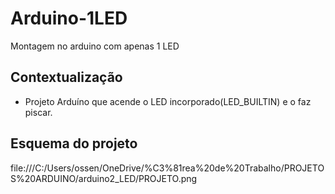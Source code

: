 # Arduino-1LED
Montagem no arduino com apenas 1 LED

## Contextualização

- Projeto Arduíno que acende o LED incorporado(LED_BUILTIN) e o faz piscar.<br>

## Esquema do projeto

file:///C:/Users/ossen/OneDrive/%C3%81rea%20de%20Trabalho/PROJETOS%20ARDUINO/arduino2_LED/PROJETO.png
